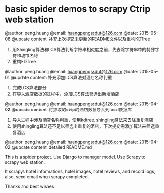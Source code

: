 basic spider demos to scrapy Ctrip web station
========================================================

@author:            peng.huang
@email:             huangpengssdut@126.com
@date:              2015-05-08
@update content: 补充上次提交未更新的README文件以及重构KDTree
1. 用Shingling算法和LCS算法判断字符串相似度之前，先去除字符串中的特殊字符和城市名称
2. 重构KDTree


@author:            peng.huang
@email:             huangpengssdut@126.com
@date:              2015-05-01
@update content: 补充添加LCS算法对酒店名称判重
1. 完成LCS算法部分
2. 在导入酒店数据的过程中，添加LCS算法筛选出新增酒店


@author:            peng.huang
@email:             huangpengssdut@126.com
@date:              2015-04-02
@update content: 将抓取的ctrip的酒店数据导入到local数据库
1. 导入过程中涉及酒店名称判重，使用kdtree, shingling算法来去除重复酒店
2. 使用shingling算法还不足以筛选出重复的酒店，下次提交需添加算法来筛选重复酒店



@author:            peng.huang
@email:             huangpengssdut@126.com
@date:              2015-04-02
@update content:    detailed README.md

This is a spider project.
Use Django to manager model.
Use Scrapy to scrapy web station.

It scrapys hotel informations, hotel images, hotel reviews,
and record logs, also, send email when scrapy completed.


Thanks and best wishes
